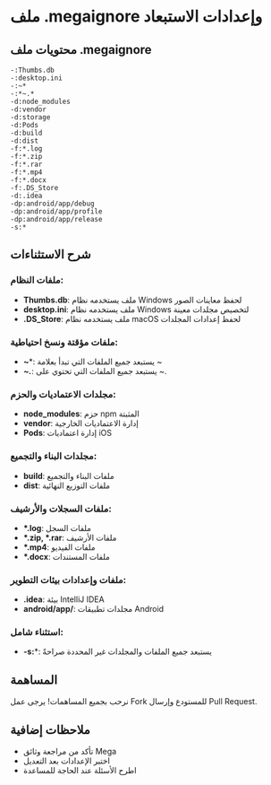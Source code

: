 # ملف .megaignore وإعدادات الاستبعاد

## محتويات ملف .megaignore

```
-:Thumbs.db
-:desktop.ini
-:~*
-:*~.*
-d:node_modules
-d:vendor
-d:storage
-d:Pods
-d:build
-d:dist
-f:*.log
-f:*.zip
-f:*.rar
-f:*.mp4
-f:*.docx
-f:.DS_Store
-d:.idea
-dp:android/app/debug
-dp:android/app/profile
-dp:android/app/release
-s:*
```

## شرح الاستثناءات

### ملفات النظام:
- **Thumbs.db**: ملف يستخدمه نظام Windows لحفظ معاينات الصور
- **desktop.ini**: ملف يستخدمه نظام Windows لتخصيص مجلدات معينة
- **.DS_Store**: ملف يستخدمه نظام macOS لحفظ إعدادات المجلدات

### ملفات مؤقتة ونسخ احتياطية:
- **~***: يستبعد جميع الملفات التي تبدأ بعلامة ~
- ***~.***: يستبعد جميع الملفات التي تحتوي على ~.

### مجلدات الاعتماديات والحزم:
- **node_modules**: حزم npm المثبتة
- **vendor**: إدارة الاعتماديات الخارجية
- **Pods**: إدارة اعتماديات iOS

### مجلدات البناء والتجميع:
- **build**: ملفات البناء والتجميع
- **dist**: ملفات التوزيع النهائية

### ملفات السجلات والأرشيف:
- **\*.log**: ملفات السجل
- **\*.zip, \*.rar**: ملفات الأرشيف
- **\*.mp4**: ملفات الفيديو
- **\*.docx**: ملفات المستندات

### ملفات وإعدادات بيئات التطوير:
- **.idea**: بيئة IntelliJ IDEA
- **android/app/**: مجلدات تطبيقات Android

### استثناء شامل:
- **-s:***: يستبعد جميع الملفات والمجلدات غير المحددة صراحةً

## المساهمة
نرحب بجميع المساهمات! يرجى عمل Fork للمستودع وإرسال Pull Request.



## ملاحظات إضافية
- تأكد من مراجعة وثائق Mega
- اختبر الإعدادات بعد التعديل
- اطرح الأسئلة عند الحاجة للمساعدة
